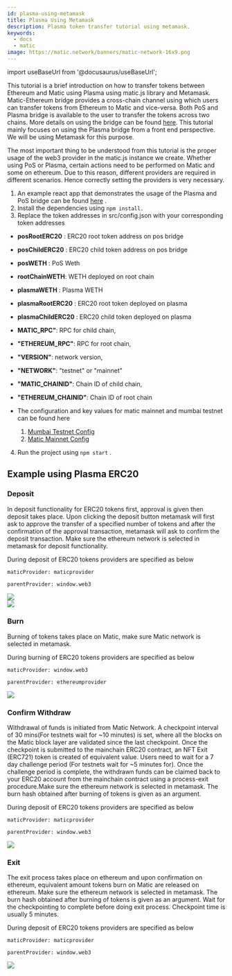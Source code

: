 ```yaml
---
id: plasma-using-metamask
title: Plasma Using Metamask
description: Plasma token transfer tutorial using metamask.
keywords:
  - docs
  - matic
image: https://matic.network/banners/matic-network-16x9.png
---
```


import useBaseUrl from '@docusaurus/useBaseUrl';

This tutorial is a brief introduction on how to transfer tokens between Ethereum and Matic using Plasma using matic.js library and Metamask. Matic-Ethereum bridge provides a cross-chain channel using which users can transfer tokens from Ethereum to Matic and vice-versa. Both PoS and Plasma bridge is available to the user to transfer the tokens across two chains. More details on using the bridge can be found [here](/docs/develop/ethereum-matic/getting-started). This tutorial mainly focuses on using the Plasma bridge from a front end perspective. We will be using Metamask for this purpose.

The most important thing to be understood from this tutorial is the proper usage of the web3 provider in the matic.js instance we create. Whether using PoS or Plasma, certain actions need to be performed on Matic and some on ethereum. Due to this reason, different providers are required in different scenarios. Hence correctly setting the providers is very necessary. 

1. An example react app that demonstrates the usage of the Plasma and PoS bridge can be found [here](https://github.com/maticnetwork/pos-plasma-tutorial) .
2. Install the dependencies using `npm install.`
3. Replace the token addresses in src/config.json with your corresponding token addresses

- **posRootERC20** : ERC20 root token address on pos bridge
- **posChildERC20** : ERC20 child token address on pos bridge
- **posWETH** : PoS Weth
- **rootChainWETH**: WETH deployed on root chain
- **plasmaWETH** : Plasma WETH
- **plasmaRootERC20** : ERC20 root token deployed on plasma
- **plasmaChildERC20** : ERC20 child token deployed on plasma
- **MATIC_RPC"**: RPC for child chain,
- **"ETHEREUM_RPC"**: RPC for root chain, 
- **"VERSION"**: network version, 
- **"NETWORK"**: "testnet" or "mainnet"
- **"MATIC_CHAINID"**: Chain ID of child chain, 
- **"ETHEREUM_CHAINID"**: Chain ID of root chain

- The configuration and key values for matic mainnet and mumbai testnet can be found here 
  1. [Mumbai Testnet Config](https://static.matic.network/network/testnet/mumbai/index.json)
  2. [Matic Mainnet Config](https://static.matic.network/network/mainnet/v1/index.json)

4. Run the project using `npm start` .

## Example using Plasma ERC20

### Deposit

In deposit functionality for ERC20 tokens first, approval is given then deposit takes place. Upon clicking the deposit button metamask will first ask to approve the transfer of a specified number of tokens and after the confirmation of the approval transaction, metamask will ask to confirm the deposit transaction. Make sure the ethereum network is selected in metamask for deposit functionality.

During deposit of ERC20 tokens providers are specified as below 

`maticProvider: maticprovider`

`parentProvider: window.web3`

<div
        style={{
          display: "flex",
          justifyContent: "center",
          alignItems: "center"
        }}
      >
        <img src={useBaseUrl("img/plasma-using-metamask/approve.png")} />
</div>

<div
        style={{
          display: "flex",
          justifyContent: "center",
          alignItems: "center"
        }}
      >
        <img src={useBaseUrl("img/plasma-using-metamask/deposit.png")} />
</div>

### Burn

Burning of tokens takes place on Matic, make sure Matic network is selected in metamask.

During burning of ERC20 tokens providers are specified as below

`maticProvider: window.web3`

`parentProvider: ethereumprovider`

<div
        style={{
          display: "flex",
          justifyContent: "center",
          alignItems: "center"
        }}
      >
        <img src={useBaseUrl("img/plasma-using-metamask/burn.png")} />
</div>

### Confirm Withdraw

Withdrawal of funds is initiated from Matic Network. A checkpoint interval of 30 mins(For testnets wait for ~10 minutes) is set, where all the blocks on the Matic block layer are validated since the last checkpoint. Once the checkpoint is submitted to the mainchain ERC20 contract, an NFT Exit (ERC721) token is created of equivalent value. Users need to wait for a 7 day challenge period (For testnets wait for ~5 minutes for). Once the challenge period is complete, the withdrawn funds can be claimed back to your ERC20 account from the mainchain contract using a process-exit procedure.Make sure the ethereum network is selected in metamask. The burn hash obtained after burning of tokens is given as an argument.

During deposit of ERC20 tokens providers are specified as below 

`maticProvider: maticprovider`

`parentProvider: window.web3`

<div
        style={{
          display: "flex",
          justifyContent: "center",
          alignItems: "center"
        }}
      >
        <img src={useBaseUrl("img/plasma-using-metamask/confirmWithdraw.png")} />
</div>

### Exit

The exit process takes place on ethereum and upon confirmation on ethereum, equivalent amount tokens burn on Matic are released on ethereum. Make sure the ethereum network is selected in metamask. The burn hash obtained after burning of tokens is given as an argument. Wait for the checkpointing to complete before doing exit process. Checkpoint time is usually 5 minutes.

During deposit of ERC20 tokens providers are specified as below 

`maticProvider: maticprovider`

`parentProvider: window.web3`

<div
        style={{
          display: "flex",
          justifyContent: "center",
          alignItems: "center"
        }}
      >
        <img src={useBaseUrl("img/plasma-using-metamask/Exit.png")} />
</div>